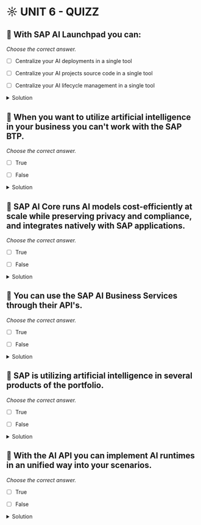 # ☼ UNIT 6 - QUIZZ

## :small_red_triangle_down: With SAP AI Launchpad you can:

_Choose the correct answer._

- [ ] Centralize your AI deployments in a single tool

- [ ] Centralize your AI projects source code in a single tool

- [ ] Centralize your AI lifecycle management in a single tool

<details>
  <summary>Solution</summary>

- [ ] Centralize your AI deployments in a single tool

- [ ] Centralize your AI projects source code in a single tool

- [ ] Centralize your AI lifecycle management in a single tool

</details>

## :small_red_triangle_down: When you want to utilize artificial intelligence in your business you can't work with the SAP BTP.

_Choose the correct answer._

- [ ] True

- [ ] False

<details>
  <summary>Solution</summary>

- [ ] True

- [ ] False

</details>

## :small_red_triangle_down: SAP AI Core runs AI models cost-efficiently at scale while preserving privacy and compliance, and integrates natively with SAP applications.

_Choose the correct answer._

- [ ] True

- [ ] False

<details>
  <summary>Solution</summary>

- [ ] True

- [ ] False

</details>

## :small_red_triangle_down: You can use the SAP AI Business Services through their API's.

_Choose the correct answer._

- [ ] True

- [ ] False

<details>
  <summary>Solution</summary>

- [ ] True

- [ ] False

</details>

## :small_red_triangle_down: SAP is utilizing artificial intelligence in several products of the portfolio.

_Choose the correct answer._

- [ ] True

- [ ] False

<details>
  <summary>Solution</summary>

- [ ] True

- [ ] False

</details>

## :small_red_triangle_down: With the AI API you can implement AI runtimes in an unified way into your scenarios.

_Choose the correct answer._

- [ ] True

- [ ] False

<details>
  <summary>Solution</summary>

- [ ] True

- [ ] False

</details>
